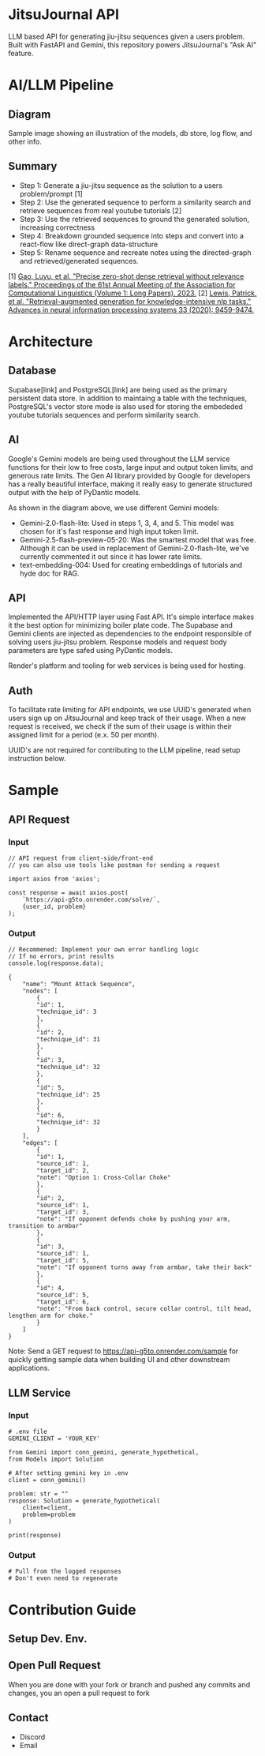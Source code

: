# JitsuJournal API

LLM based API for generating jiu-jitsu sequences given a users problem. Built with FastAPI and Gemini, this repository powers JitsuJournal's "Ask AI" feature.

# AI/LLM Pipeline

## Diagram

Sample image showing an illustration of the models, db store, log flow, and other info.

## Summary

- Step 1: Generate a jiu-jitsu sequence as the solution to a users problem/prompt [1]
- Step 2: Use the generated sequence to perform a similarity search and retrieve sequences from real youtube tutorials [2]
- Step 3: Use the retrieved sequences to ground the generated solution, increasing correctness
- Step 4: Breakdown grounded sequence into steps and convert into a react-flow like direct-graph data-structure
- Step 5: Rename sequence and recreate notes using the directed-graph and retrieved/generated sequences.

[1] [Gao, Luyu, et al. "Precise zero-shot dense retrieval without relevance labels." Proceedings of the 61st Annual Meeting of the Association for Computational Linguistics (Volume 1: Long Papers). 2023.](https://arxiv.org/abs/2212.10496)
[2] [Lewis, Patrick, et al. "Retrieval-augmented generation for knowledge-intensive nlp tasks." Advances in neural information processing systems 33 (2020): 9459-9474.](https://arxiv.org/abs/2005.11401)

# Architecture

## Database

Supabase[link] and PostgreSQL[link] are being used as the primary persistent data store. In addition to maintaing a table with the techniques, PostgreSQL's vector store mode is also used for storing the embededed youtube tutorials sequences and perform similarity search.

## AI
Google's Gemini models are being used throughout the LLM service functions for their low to free costs, large input and output token limits, and generous rate limits. The Gen AI library provided by Google for developers has a really beautiful interface, making it really easy to generate structured output with the help of PyDantic models.

As shown in the diagram above, we use different Gemini models:
- Gemini-2.0-flash-lite: Used in steps 1, 3, 4, and 5. This model was chosen for it's fast response and high input token limit.
- Gemini-2.5-flash-preview-05-20: Was the smartest model that was free. Although it can be used in replacement of Gemini-2.0-flash-lite, we've currently commented it out since it has lower rate limits.
- text-embedding-004: Used for creating embeddings of tutorials and hyde doc for RAG.

## API

Implemented the API/HTTP layer using Fast API. It's simple interface makes it the best option for minimizing boiler plate code. The Supabase and Gemini clients are injected as dependencies to the endpoint responsible of solving users jiu-jitsu problem. Response models and request body parameters are type safed using PyDantic models.

Render's platform and tooling for web services is being used for hosting.

## Auth

To facilitate rate limiting for API endpoints, we use UUID's generated when users sign up on JitsuJournal and keep track of their usage. When a new request is received, we check if the sum of their usage is within their assigned limit for a period (e.x. 50 per month).

UUID's are not required for contributing to the LLM pipeline, read setup instruction below.

# Sample

## API Request

### Input
```
// API request from client-side/front-end 
// you can also use tools like postman for sending a request

import axios from 'axios';

const response = await axios.post(
    `https://api-g5to.onrender.com/solve/`,
    {user_id, problem}
);
```

### Output
```
// Recommened: Implement your own error handling logic
// If no errors, print results
console.log(response.data);
```
```
{
    "name": "Mount Attack Sequence",
    "nodes": [
        {
        "id": 1,
        "technique_id": 3
        },
        {
        "id": 2,
        "technique_id": 31
        },
        {
        "id": 3,
        "technique_id": 32
        },
        {
        "id": 5,
        "technique_id": 25
        },
        {
        "id": 6,
        "technique_id": 32
        }
    ],
    "edges": [
        {
        "id": 1,
        "source_id": 1,
        "target_id": 2,
        "note": "Option 1: Cross-Collar Choke"
        },
        {
        "id": 2,
        "source_id": 1,
        "target_id": 3,
        "note": "If opponent defends choke by pushing your arm, transition to armbar"
        },
        {
        "id": 3,
        "source_id": 1,
        "target_id": 5,
        "note": "If opponent turns away from armbar, take their back"
        },
        {
        "id": 4,
        "source_id": 5,
        "target_id": 6,
        "note": "From back control, secure collar control, tilt head, lengthen arm for choke."
        }
    ]
}
```
Note: Send a GET request to https://api-g5to.onrender.com/sample for quickly getting sample data when building UI and other downstream applications.

## LLM Service
### Input
```
# .env file
GEMINI_CLIENT = 'YOUR_KEY'
```
```
from Gemini import conn_gemini, generate_hypothetical, 
from Models import Solution

# After setting gemini key in .env
client = conn_gemini()

problem: str = ""
response: Solution = generate_hypothetical(
    client=client,
    problem=problem
)

print(response)
```
### Output
```
# Pull from the logged responses
# Don't even need to regenerate
```

# Contribution Guide

## Setup Dev. Env.

## Open Pull Request

When you are done with your fork or branch and pushed any commits and changes, you an open a pull request to fork

## Contact

- Discord
- Email

